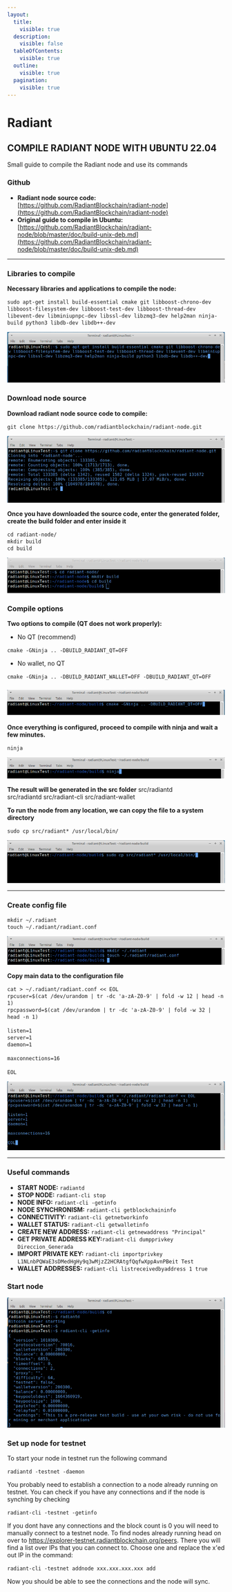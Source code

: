 ```yaml
---
layout:
  title:
    visible: true
  description:
    visible: false
  tableOfContents:
    visible: true
  outline:
    visible: true
  pagination:
    visible: true
---
```


# Radiant

## COMPILE RADIANT NODE WITH UBUNTU 22.04 <a href="#compile-radiant-node-with-ubuntu-2204" id="compile-radiant-node-with-ubuntu-2204"></a>

Small guide to compile the Radiant node and use its commands

### Github <a href="#github" id="github"></a>

* **Radiant node source code:** [https://github.com/RadiantBlockchain/radiant-node](https://github.com/RadiantBlockchain/radiant-node)
* **Original guide to compile in Ubuntu:** [https://github.com/RadiantBlockchain/radiant-node/blob/master/doc/build-unix-deb.md](https://github.com/RadiantBlockchain/radiant-node/blob/master/doc/build-unix-deb.md)

***

### Libraries to compile <a href="#libraries-to-compile" id="libraries-to-compile"></a>

**Necessary libraries and applications to compile the node:**

```
sudo apt-get install build-essential cmake git libboost-chrono-dev libboost-filesystem-dev libboost-test-dev libboost-thread-dev libevent-dev libminiupnpc-dev libssl-dev libzmq3-dev help2man ninja-build python3 libdb-dev libdb++-dev
```

![](https://raw.githubusercontent.com/Antares-ES/Radiant-Guides/main/Compile-Node/img/01-UBUNTU-22_04_install-dependencies.png)

### Download node source <a href="#download-node-source" id="download-node-source"></a>

**Download radiant node source code to compile:**

```
git clone https://github.com/radiantblockchain/radiant-node.git
```

![](https://raw.githubusercontent.com/Antares-ES/Radiant-Guides/main/Compile-Node/img/02-UBUNTU-22_04_download-node-github.png)

**Once you have downloaded the source code, enter the generated folder, create the build folder and enter inside it**

```
cd radiant-node/
mkdir build
cd build
```

![](https://raw.githubusercontent.com/Antares-ES/Radiant-Guides/main/Compile-Node/img/03-UBUNTU-22_04_create-dir.png)

### Compile options <a href="#compile-options" id="compile-options"></a>

**Two options to compile (QT does not work properly):**

* No QT (recommend)

```
cmake -GNinja .. -DBUILD_RADIANT_QT=OFF
```

* No wallet, no QT

```
cmake -GNinja .. -DBUILD_RADIANT_WALLET=OFF -DBUILD_RADIANT_QT=OFF
```

### ![](https://raw.githubusercontent.com/Antares-ES/Radiant-Guides/main/Compile-Node/img/04-UBUNTU-22_04_preparing-no-qt.png) <a href="#id-1" id="id-1"></a>

**Once everything is configured, proceed to compile with ninja and wait a few minutes.**

```
ninja
```

![](https://raw.githubusercontent.com/Antares-ES/Radiant-Guides/main/Compile-Node/img/05-UBUNTU-22_04_compile.png)

**The result will be generated in the src folder** src/radiantd\
src/radiantd src/radiant-cli src/radiant-wallet

**To run the node from any location, we can copy the file to a system directory**

```
sudo cp src/radiant* /usr/local/bin/
```

![](https://raw.githubusercontent.com/Antares-ES/Radiant-Guides/main/Compile-Node/img/06-UBUNTU-22_04_copy-build-bin.png)

***

### **Create config file** <a href="#create-config-file" id="create-config-file"></a>

```
mkdir ~/.radiant
touch ~/.radiant/radiant.conf
```

![](https://raw.githubusercontent.com/Antares-ES/Radiant-Guides/main/Compile-Node/img/07-UBUNTU-22_04_create-config-node.png)

**Copy main data to the configuration file**

```
cat > ~/.radiant/radiant.conf << EOL
rpcuser=$(cat /dev/urandom | tr -dc 'a-zA-Z0-9' | fold -w 12 | head -n 1)
rpcpassword=$(cat /dev/urandom | tr -dc 'a-zA-Z0-9' | fold -w 32 | head -n 1)

listen=1
server=1
daemon=1

maxconnections=16

EOL
```

![](https://raw.githubusercontent.com/Antares-ES/Radiant-Guides/main/Compile-Node/img/08-UBUNTU-22_04_add-info-config-node.png)

***

### **Useful commands** <a href="#useful-commands" id="useful-commands"></a>

* **START NODE:** `radiantd`
* **STOP NODE:** `radiant-cli stop`
* **NODE INFO:** `radiant-cli -getinfo`
* **NODE SYNCHRONISM:** `radiant-cli getblockchaininfo`
* **CONNECTIVITY:** `radiant-cli getnetworkinfo`
* **WALLET STATUS:** `radiant-cli getwalletinfo`
* **CREATE NEW ADDRESS:** `radiant-cli getnewaddress "Principal"`
* **GET PRIVATE ADDRESS KEY:**`radiant-cli dumpprivkey Direccion_Generada`
* **IMPORT PRIVATE KEY:** `radiant-cli importprivkey L1NLnbPQWaE3sDMedHgHy9q3wMjzZ2HCRAtgfQqfwXppAvnPBeit Test`
* **WALLET ADDRESSES:** `radiant-cli listreceivedbyaddress 1 true`

### **Start node** <a href="#start-node" id="start-node"></a>

![](https://raw.githubusercontent.com/Antares-ES/Radiant-Guides/main/Compile-Node/img/09-UBUNTU-22_04_start-node.png)

### **Set up node for testnet** <a href="#set-up-node-for-testnet" id="set-up-node-for-testnet"></a>

To start your node in testnet run the following command

```
radiantd -testnet -daemon
```

You probably need to establish a connection to a node already running on testnet. You can check if you have any connections and if the node is synching by checking

```
radiant-cli -testnet -getinfo
```

If you dont have any connections and the block count is 0 you will need to manually connect to a testnet node. To find nodes already running head on over to https://explorer-testnet.radiantblockchain.org/peers. There you will find a list over IPs that you can connect to. Choose one and replace the x'ed out IP in the command:

```
radiant-cli -testnet addnode xxx.xxx.xxx.xxx add
```

Now you should be able to see the connections and the node will sync.
